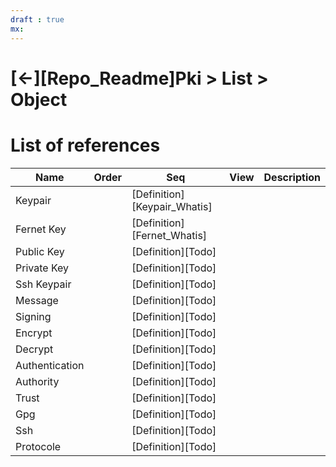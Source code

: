 ```yaml
---
draft : true
mx:  
---
```


# [&larr;][Repo_Readme]Pki > List > Object
# List of references
|Name|Order|Seq|View|Description|
|-|-|-|-|-|
|Keypair||[Definition][Keypair_Whatis]|
|Fernet Key||[Definition][Fernet_Whatis]|
|Public Key||[Definition][Todo]|
|Private Key||[Definition][Todo]|
|Ssh Keypair||[Definition][Todo]|
|Message||[Definition][Todo]|
|Signing||[Definition][Todo]|
|Encrypt||[Definition][Todo]|
|Decrypt||[Definition][Todo]|
|Authentication||[Definition][Todo]|
|Authority||[Definition][Todo]|
|Trust||[Definition][Todo]|
|Gpg||[Definition][Todo]|
|Ssh||[Definition][Todo]|
|Protocole||[Definition][Todo]|
<br>

<!-- |Ebs|[Definition](.)| -->
